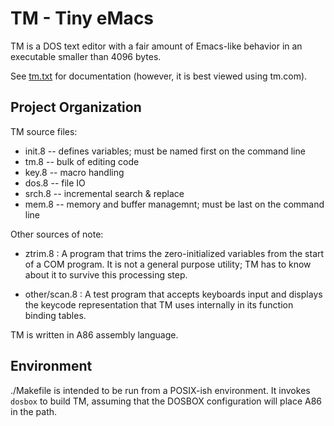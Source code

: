 # TM - Tiny eMacs

TM is a DOS text editor with a fair amount of Emacs-like behavior in an
executable smaller than 4096 bytes.

See [tm.txt](tm.txt) for documentation (however, it is best viewed using
tm.com).


## Project Organization

TM source files:

 * init.8  -- defines variables; must be named first on the command line
 * tm.8    -- bulk of editing code
 * key.8   -- macro handling
 * dos.8   -- file IO
 * srch.8  -- incremental search & replace
 * mem.8   -- memory and buffer managemnt; must be last on the command line

Other sources of note:

* ztrim.8 : A program that trims the zero-initialized variables from the
  start of a COM program.  It is not a general purpose utility; TM has to
  know about it to survive this processing step.

* other/scan.8 : A test program that accepts keyboards input and displays
  the keycode representation that TM uses internally in its function binding
  tables.

TM is written in A86 assembly language.


## Environment

./Makefile is intended to be run from a POSIX-ish environment.  It invokes
`dosbox` to build TM, assuming that the DOSBOX configuration will place A86
in the path.
